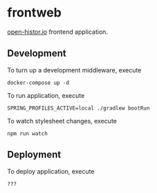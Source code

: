 # frontweb
[open-histor.io](https://open-histor.io) frontend application.

## Development
To turn up a development middleware, execute

    docker-compose up -d

To run application, execute

    SPRING_PROFILES_ACTIVE=local ./gradlew bootRun

To watch stylesheet changes, execute

    npm run watch

## Deployment

To deploy application, execute

    ???
